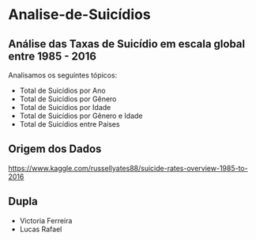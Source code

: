 # Analise-de-Suicídios

## Análise das Taxas de Suicídio em escala global entre 1985 - 2016
Analisamos os seguintes tópicos:
- Total de Suicídios por Ano
- Total de Suicídios por Gênero
- Total de Suicídios por Idade
- Total de Suicídios por Gênero e Idade
- Total de Suicídios entre Países

## Origem dos Dados
https://www.kaggle.com/russellyates88/suicide-rates-overview-1985-to-2016

## Dupla
- Victoria Ferreira 
- Lucas Rafael

